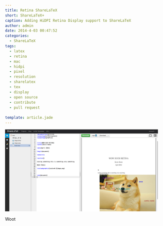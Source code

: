 ```yaml
---
title: Retina ShareLaTeX
short: ShareLaTeX+
caption: Adding HiDPI Retina Display support to ShareLaTeX
author: admin
date: 2014-4-03 00:47:52
categories:
  - ShareLaTeX
tags:
  - latex
  - retina
  - mac
  - hidpi
  - pixel
  - resolution
  - sharelatex
  - tex
  - display
  - open source
  - contribute
  - pull request

template: article.jade
---
```


![](retina.png)

Woot